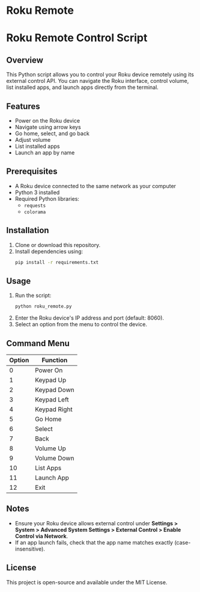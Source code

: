 # Roku Remote
# Roku Remote Control Script

## Overview
This Python script allows you to control your Roku device remotely using its external control API. You can navigate the Roku interface, control volume, list installed apps, and launch apps directly from the terminal.

## Features
- Power on the Roku device
- Navigate using arrow keys
- Go home, select, and go back
- Adjust volume
- List installed apps
- Launch an app by name

## Prerequisites
- A Roku device connected to the same network as your computer
- Python 3 installed
- Required Python libraries:
  - `requests`
  - `colorama`
  
## Installation
1. Clone or download this repository.
2. Install dependencies using:
   ```bash
   pip install -r requirements.txt
   ```

## Usage
1. Run the script:
   ```bash
   python roku_remote.py
   ```
2. Enter the Roku device's IP address and port (default: 8060).
3. Select an option from the menu to control the device.

## Command Menu
| Option | Function |
|--------|----------|
| 0 | Power On |
| 1 | Keypad Up |
| 2 | Keypad Down |
| 3 | Keypad Left |
| 4 | Keypad Right |
| 5 | Go Home |
| 6 | Select |
| 7 | Back |
| 8 | Volume Up |
| 9 | Volume Down |
| 10 | List Apps |
| 11 | Launch App |
| 12 | Exit |

## Notes
- Ensure your Roku device allows external control under **Settings > System > Advanced System Settings > External Control > Enable Control via Network**.
- If an app launch fails, check that the app name matches exactly (case-insensitive).

## License
This project is open-source and available under the MIT License.


